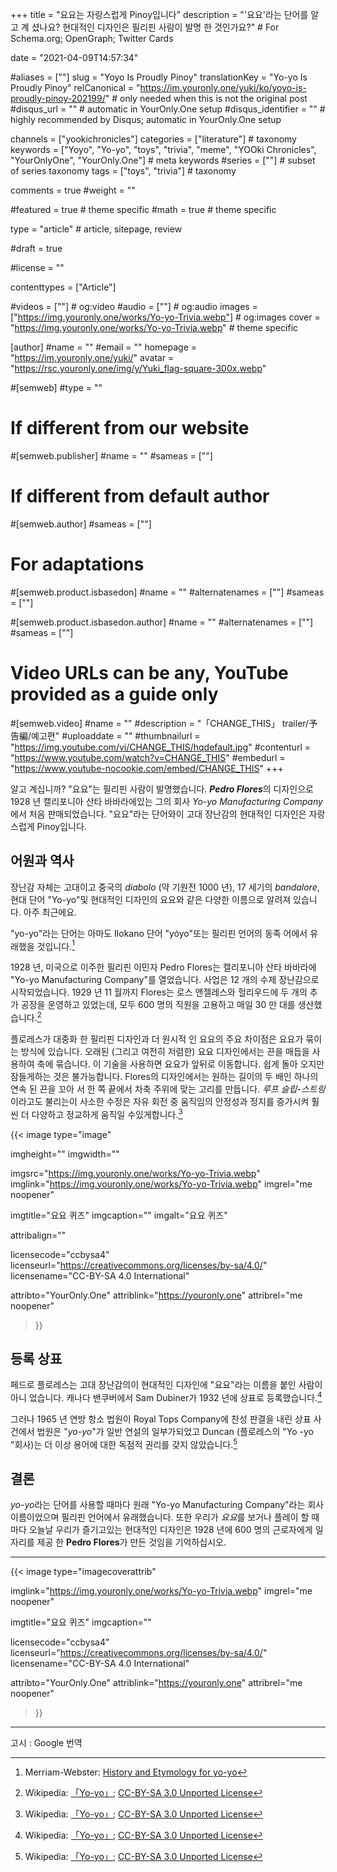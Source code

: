 +++
title = "요요는 자랑스럽게 Pinoy입니다"
description = "'요요'라는 단어를 알고 계 셨나요? 현대적인 디자인은 필리핀 사람이 발명 한 것인가요?" # For Schema.org; OpenGraph; Twitter Cards

date = "2021-04-09T14:57:34"

#aliases = [""]
slug = "Yoyo Is Proudly Pinoy"
translationKey = "Yo-yo Is Proudly Pinoy"
relCanonical = "https://im.youronly.one/yuki/ko/yoyo-is-proudly-pinoy-202199/"                           # only needed when this is not the original post
#disqus_url = ""                                                    # automatic in YourOnly.One setup
#disqus_identifier = ""                                             # highly recommended by Disqus; automatic in YourOnly.One setup

channels = ["yookichronicles"]
categories = ["literature"]                           # taxonomy
keywords = ["Yoyo", "Yo-yo", "toys", "trivia", "meme", "YOOki Chronicles", "YourOnlyOne", "YourOnly.One"]                              # meta keywords
#series = [""]                               # subset of series taxonomy
tags = ["toys", "trivia"]                                  # taxonomy

comments = true
#weight = ""

#featured = true                              # theme specific
#math = true                                  # theme specific

type = "article"                                                           # article, sitepage, review

#draft = true

#license = ""

contenttypes = ["Article"]

#videos = [""]                                # og:video
#audio = [""]                               # og:audio
images = ["https://img.youronly.one/works/Yo-yo-Trivia.webp"]    # og:images
cover = "https://img.youronly.one/works/Yo-yo-Trivia.webp"        # theme specific

[author]
#name = ""
#email = ""
homepage = "https://im.youronly.one/yuki/"
avatar = "https://rsc.youronly.one/img/y/Yuki_flag-square-300x.webp"

#[semweb]
#type = ""

# If different from our website
#[semweb.publisher]
#name = ""
#sameas = [""]

# If different from default author
#[semweb.author]
#sameas = [""]

# For adaptations
#[semweb.product.isbasedon]
#name = ""
#alternatenames = [""]
#sameas = [""]

#[semweb.product.isbasedon.author]
#name = ""
#alternatenames = [""]
#sameas = [""]

# Video URLs can be any, YouTube provided as a guide only
#[semweb.video]
#name = ""
#description = "「CHANGE_THIS」 trailer/予告編/예고편"
#uploaddate = ""
#thumbnailurl = "https://img.youtube.com/vi/CHANGE_THIS/hqdefault.jpg"
#contenturl = "https://www.youtube.com/watch?v=CHANGE_THIS"
#embedurl = "https://www.youtube-nocookie.com/embed/CHANGE_THIS"
+++

알고 계십니까? "요요"는 필리핀 사람이 발명했습니다. ***Pedro Flores***의 디자인으로 1928 년 캘리포니아 산타 바바라에있는 그의 회사 *Yo-yo Manufacturing Company*에서 처음 판매되었습니다. "요요"라는 단어와이 고대 장난감의 현대적인 디자인은 자랑스럽게 Pinoy입니다.

<!--more-->

## 어원과 역사
장난감 자체는 고대이고 중국의 *diabolo* (약 기원전 1000 년), 17 세기의 *bandalore*, 현대 단어 "Yo-yo"및 현대적인 디자인의 요요와 같은 다양한 이름으로 알려져 있습니다. 아주 최근에요.

"yo-yo"라는 단어는 아마도 Ilokano 단어 "yóyo"또는 필리핀 언어의 동족 어에서 유래했을 것입니다.[^b]

1928 년, 미국으로 이주한 필리핀 이민자 Pedro Flores는 캘리포니아 산타 바바라에 "Yo-yo Manufacturing Company"를 열었습니다. 사업은 12 개의 수제 장난감으로 시작되었습니다. 1929 년 11 월까지 Flores는 로스 앤젤레스와 헐리우드에 두 개의 추가 공장을 운영하고 있었는데, 모두 600 명의 직원을 고용하고 매일 30 만 대를 생산했습니다.[^a]

플로레스가 대중화 한 필리핀 디자인과 더 원시적 인 요요의 주요 차이점은 요요가 묶이는 방식에 있습니다. 오래된 (그리고 여전히 저렴한) 요요 디자인에서는 끈을 매듭을 사용하여 축에 묶습니다. 이 기술을 사용하면 요요가 앞뒤로 이동합니다. 쉽게 돌아 오지만 잠들게하는 것은 불가능합니다. Flores의 디자인에서는 원하는 길이의 두 배인 하나의 연속 된 끈을 꼬아 서 한 쪽 끝에서 차축 주위에 맞는 고리를 만듭니다. *루프 슬립-스트링*이라고도 불리는이 사소한 수정은 자유 회전 중 움직임의 안정성과 정지를 증가시켜 훨씬 더 다양하고 정교하게 움직일 수있게합니다.[^a]

[^a]: Wikipedia: [「Yo-yo」](https://en.wikipedia.org/wiki/Yo-yo#Etymology_and_history); [CC-BY-SA 3.0 Unported License](https://en.wikipedia.org/wiki/Wikipedia:Text_of_Creative_Commons_Attribution-ShareAlike_3.0_Unported_License)
[^b]: Merriam-Webster: [History and Etymology for yo-yo](https://www.merriam-webster.com/dictionary/yo-yo)

{{< image
  type="image"

  imgheight=""
  imgwidth=""

  imgsrc="https://img.youronly.one/works/Yo-yo-Trivia.webp"
  imglink="https://img.youronly.one/works/Yo-yo-Trivia.webp"
  imgrel="me noopener"

  imgtitle="요요 퀴즈"
  imgcaption=""
  imgalt="요요 퀴즈"

  attribalign=""

  licensecode="ccbysa4"
  licenseurl="https://creativecommons.org/licenses/by-sa/4.0/"
  licensename="CC-BY-SA 4.0 International"

  attribto="YourOnly.One"
  attriblink="https://youronly.one"
  attribrel="me noopener"
>}}

## 등록 상표
페드로 플로레스는 고대 장난감의이 현대적인 디자인에 "요요"라는 이름을 붙인 사람이 아니 었습니다. 캐나다 밴쿠버에서 Sam Dubiner가 1932 년에 상표로 등록했습니다.[^a]

그러나 1965 년 연방 항소 법원이 Royal Tops Company에 찬성 판결을 내린 상표 사건에서 법원은 "*yo-yo*"가 일반 연설의 일부가되었고 Duncan (플로레스의 "Yo -yo "회사)는 더 이상 용어에 대한 독점적 권리를 갖지 않았습니다.[^a]

## 결론
*yo-yo*라는 단어를 사용할 때마다 원래 "Yo-yo Manufacturing Company"라는 회사 이름이었으며 필리핀 언어에서 유래했습니다. 또한 우리가 *요요*를 보거나 플레이 할 때마다 오늘날 우리가 즐기고있는 현대적인 디자인은 1928 년에 600 명의 근로자에게 일자리를 제공 한 **Pedro Flores**가 만든 것임을 기억하십시오.

-------

{{< image
  type="imagecoverattrib"

  imglink="https://img.youronly.one/works/Yo-yo-Trivia.webp"
  imgrel="me noopener"

  imgtitle="요요 퀴즈"
  imgcaption=""

  licensecode="ccbysa4"
  licenseurl="https://creativecommons.org/licenses/by-sa/4.0/"
  licensename="CC-BY-SA 4.0 International"

  attribto="YourOnly.One"
  attriblink="https://youronly.one"
  attribrel="me noopener"
>}}

-------

고시 : Google 번역
